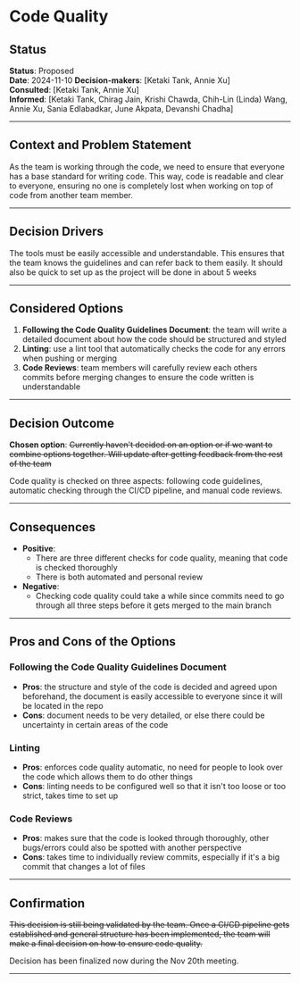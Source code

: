 # Code Quality

## Status

**Status**: Proposed  
**Date**: 2024-11-10
**Decision-makers**: [Ketaki Tank, Annie Xu]  
**Consulted**: [Ketaki Tank, Annie Xu]  
**Informed**: [Ketaki Tank, Chirag Jain, Krishi Chawda, Chih-Lin (Linda) Wang, Annie Xu, Sania Edlabadkar, June Akpata, Devanshi Chadha]

---

## Context and Problem Statement

As the team is working through the code, we need to ensure that everyone has a base standard for writing code. This way, code is readable and clear to everyone, ensuring no one is completely lost when working on top of code from another team member.

---

## Decision Drivers

The tools must be easily accessible and understandable. This ensures that the team knows the guidelines and can refer back to them easily. It should also be quick to set up as the project will be done in about 5 weeks

---

## Considered Options

1. **Following the Code Quality Guidelines Document**: the team will write a detailed document about how the code should be structured and styled
2. **Linting**: use a lint tool that automatically checks the code for any errors when pushing or merging
3. **Code Reviews**: team members will carefully review each others commits before merging changes to ensure the code written is understandable

---

## Decision Outcome

**Chosen option**: ~~Currently haven't decided on an option or if we want to combine options together. Will update after getting feedback from the rest of the team~~

Code quality is checked on three aspects: following code guidelines, automatic checking through the CI/CD pipeline, and manual code reviews.

---

## Consequences

- **Positive**: 
    - There are three different checks for code quality, meaning that code is checked thoroughly
    - There is both automated and personal review
- **Negative**:
    - Checking code quality could take a while since commits need to go through all three steps before it gets merged to the main branch

---

## Pros and Cons of the Options

### Following the Code Quality Guidelines Document

- **Pros**: the structure and style of the code is decided and agreed upon beforehand, the document is easily accessible to everyone since it will be located in the repo
- **Cons**: document needs to be very detailed, or else there could be uncertainty in certain areas of the code

### Linting

- **Pros**: enforces code quality automatic, no need for people to look over the code which allows them to do other things
- **Cons**: linting needs to be configured well so that it isn't too loose or too strict, takes time to set up

### Code Reviews

- **Pros**: makes sure that the code is looked through thoroughly, other bugs/errors could also be spotted with another perspective
- **Cons**: takes time to individually review commits, especially if it's a big commit that changes a lot of files

---

## Confirmation

~~This decision is still being validated by the team. Once a CI/CD pipeline gets established and general structure has been implemented, the team will make a final decision on how to ensure code quality.~~

Decision has been finalized now during the Nov 20th meeting.

---
